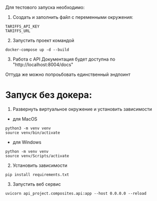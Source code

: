 Для тестового запуска необходимо:

1. Создать и заполнить файл с переменными окружения:

```
TARIFFS_API_KEY
TARIFFS_URL
```

2. Запустить проект командой

```
docker-compose up -d --build
```

3. Работа с API
Документация будет доступна по "http://localhost:8004/docs"

Оттуда же можно попроьбовать единственный эндпоинт

# Запуск без докера:

1. Развернуть виртуальное окружение и установить зависимости 

- для MacOS
```
python3 -m venv venv
source venv/bin/activate
```
- для Windows
```
python -m venv venv
source venv/Scripts/activate
```
2. Установить зависимости
```
pip install requirements.txt
```
3. Запустить веб сервис
```
uvicorn api_project.composites.api:app --host 0.0.0.0 --reload
```
